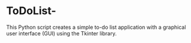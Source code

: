 # ToDoList-
 This Python script creates a simple to-do list application with a graphical user interface (GUI) using the Tkinter library. 
